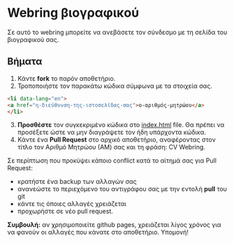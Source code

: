 # Webring βιογραφικού

Σε αυτό το webring μπορείτε να ανεβάσετε τον σύνδεσμο με τη σελίδα του βιογραφικού σας.

## Βήματα

1) Κάντε **fork** το παρόν αποθετήριο.
2) Τροποποιήστε τον παρακάτω κώδικα σύμφωνα με τα στοιχεία σας.

```html
<li data-lang="en">
<a href="η-διεύθυνση-της-ιστοσελίδας-σας">ο-αριθμός-μητρώου</a>
</li>
```

3) **Προσθέστε** τoν συγκεκριμένο κώδικα στο [index.html](index.html) file. Θα πρέπει να προσέξετε ώστε να μην διαγράψετε τον ήδη υπάρχοντα κώδικα.
4) Κάντε ένα **Pull Request** στο αρχικό αποθετήριο, αναφέροντας στον τίτλο τον Αριθμό Μητρώου (ΑΜ) σας και τη φράση: CV Webring.

Σε περίπτωση που προκύψει κάποιο conflict κατά το αίτημά σας για Pull Request:
* κρατήστε ένα backup των αλλαγών σας
* ανανεώστε το περιεχόμενο του αντιγράφου σας με την εντολή **pull** του git
* κάντε τις όποιες αλλαγές χρειάζεται 
* προχωρήστε σε νέο pull request.

**Συμβουλή:** αν χρησιμοποιείτε github pages, χρειάζεται λίγος χρόνος για να φανούν οι αλλαγές που κάνατε στο αποθετήριο. Υπομονή!
